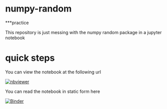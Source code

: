 # numpy-random
***practice

This repository is just messing with the numpy random package in a jupyter notebook

# quick steps

You can view the notebook at the following url

[![nbviewer](https://raw.githubusercontent.com/jupyter/design/master/logos/Badges/nbviewer_badge.svg)](https://nbviewer.jupyter.org/github/katel85/numpy-random/blob/main/numpy.random.ipynb)


You can read the notebook in static form here 

[![Binder](https://mybinder.org/badge_logo.svg)](https://mybinder.org/v2/gh/katel85/numpy-random/HEAD?labpath=numpy-random.ipynb)